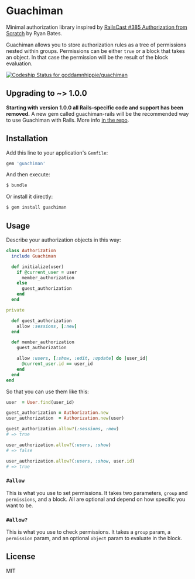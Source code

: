 Guachiman
=========


Minimal authorization library inspired by [RailsCast #385 Authorization from Scratch][1] by Ryan Bates.

Guachiman allows you to store authorization rules as a tree of permissions nested within groups.
Permissions can be either `true` or a block that takes an object. In that case the permission will
be the result of the block evaluation.

[![Codeship Status for goddamnhippie/guachiman][2]][3]

[1]: http://railscasts.com/episodes/385-authorization-from-scratch-part-1
[2]: https://www.codeship.io/projects/f3a90030-f43c-0131-65bd-5a054a318c0e/status
[3]: https://www.codeship.io/projects/28071


Upgrading to ~> 1.0.0
---------------------

**Starting with version 1.0.0 all Rails-specific code and support has been removed.**
A new gem called guachiman-rails will be the recommended way to use Guachiman with Rails.
More info [in the repo][4].

[4]: https://github.com/goddamnhippie/guachiman-rails


Installation
------------

Add this line to your application's `Gemfile`:

```ruby
gem 'guachiman'
```

And then execute:

```bash
$ bundle
```

Or install it directly:

```bash
$ gem install guachiman
```


Usage
-----

Describe your authorization objects in this way:

```ruby
class Authorization
  include Guachiman

  def initialize(user)
    if @current_user = user
      member_authorization
    else
      guest_authorization
    end
  end

private

  def guest_authorization
    allow :sessions, [:new]
  end

  def member_authorization
    guest_authorization

    allow :users, [:show, :edit, :update] do |user_id|
      @current_user.id == user_id
    end
  end
end
```

So that you can use them like this:

```ruby
user  = User.find(user_id)

guest_authorization = Authorization.new
user_authorization  = Authorization.new(user)

guest_authorization.allow?(:sessions, :new)
# => true

user_authorization.allow?(:users, :show)
# => false

user_authorization.allow?(:users, :show, user.id)
# => true
```

### `#allow`

This is what you use to set permissions. It takes two parameters, `group` and `permissions`, and a block.
All are optional and depend on how specific you want to be.

### `#allow?`

This is what you use to check permissions. It takes a `group` param, a `permission` param, and an optional `object`
param to evaluate in the block.


License
-------

MIT
